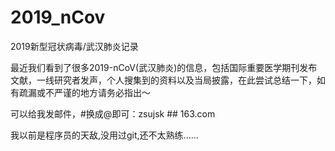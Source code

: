 # 2019_nCov
2019新型冠状病毒/武汉肺炎记录


最近我们看到了很多2019-nCoV(武汉肺炎)的信息，包括国际重要医学期刊发布文献，一线研究者发声，个人搜集到的资料以及当局披露，在此尝试总结一下，如有疏漏或不严谨的地方请务必指出～

可以给我发邮件，#换成@即可：zsujsk ## 163.com


我以前是程序员的天敌,没用过git,还不太熟练......
